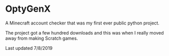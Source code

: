 # OptyGenX
A Minecraft account checker that was my first ever public python project.

The project got a few hundred downloads and this was when I really moved away from making Scratch games.

Last updated 7/8/2019
